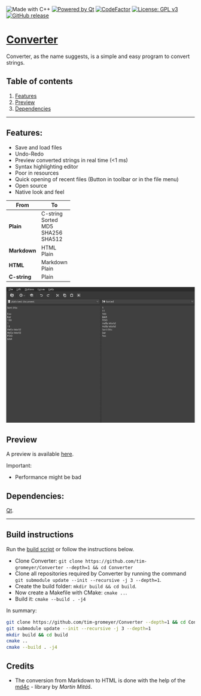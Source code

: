 ![Made with C++](https://forthebadge.com/images/badges/made-with-c-plus-plus.svg)
[![Powered by Qt](https://forthebadge.com/images/badges/powered-by-qt.svg)](https://qt.io)
[![CodeFactor](https://www.codefactor.io/repository/github/tim-gromeyer/converter/badge/main)](https://www.codefactor.io/repository/github/tim-gromeyer/converter/overview/main)
[![License: GPL v3](https://img.shields.io/badge/License-GPLv3-blue.svg)](https://www.gnu.org/licenses/gpl-3.0)
[![GitHub release](https://img.shields.io/github/release/tim-gromeyer/Converter.svg)](https://github.com/tim-gromeyer/Converter/releases/)


# [Converter](https://tim-gromeyer.github.io/Converter/)

Converter, as the name suggests, is a simple and easy program to convert strings.

## Table of contents

1. [Features](#features)
2. [Preview](#preview)
3. [Dependencies](#dependencies)

-------

## Features:

- Save and load files
- Undo-Redo
- Preview converted strings in real time (<1 ms)
- Syntax highlighting editor
- Poor in resources
- Quick opening of recent files (Button in toolbar or in the file menu)
- Open source
- Native look and feel

| From         	| To                                            	|
|--------------	|-----------------------------------------------	|
| **Plain**    		| C-string<br>Sorted<br>MD5<br>SHA256<br>SHA512 	|
| **Markdown** 	|                 HTML<br>Plain                 	|
| **HTML**     	|               Markdown<br>Plain               	|
| **C-string** 		|                     Plain                     	|

![Example](docs/images/Example.png)

## Preview

A preview is available [here](https://tim-gromeyer.github.io/Converter/converter.html).

Important:

- Performance might be bad

## Dependencies:

[Qt](https://qt.io/).

-------

## Build instructions

Run the [build script](scripts/build.sh) or follow the instructions below.

- Clone Converter: `git clone https://github.com/tim-gromeyer/Converter --depth=1 && cd Converter`
- Clone all repositories required by Converter by running the command `git submodule update --init --recursive -j 3 --depth=1`.
- Create the build folder: `mkdir build && cd build`.
- Now create a Makefile with CMake: `cmake ..`.
- Build it: `cmake --build . -j4`

In summary:
```bash
git clone https://github.com/tim-gromeyer/Converter --depth=1 && cd Converter
git submodule update --init --recursive -j 3 --depth=1
mkdir build && cd build
cmake ..
cmake --build . -j4
```

## Credits

- The conversion from Markdown to HTML is done with the help of the [md4c](https://github.com/mity/md4c) - library by *Martin Mitáš*.
